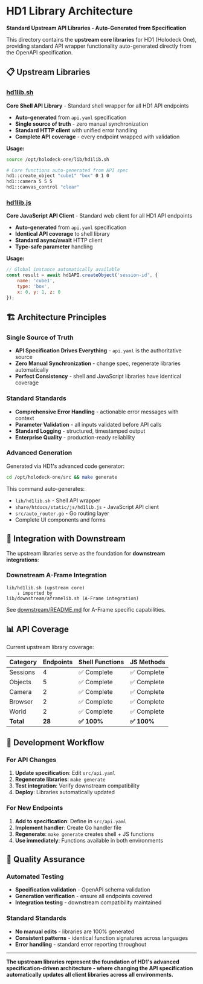 # HD1 Library Architecture

**Standard Upstream API Libraries - Auto-Generated from Specification**

This directory contains the **upstream core libraries** for HD1 (Holodeck One), providing standard API wrapper functionality auto-generated directly from the OpenAPI specification.

## 📋 Upstream Libraries

### [hd1lib.sh](hd1lib.sh)
**Core Shell API Library** - Standard shell wrapper for all HD1 API endpoints

- **Auto-generated** from `api.yaml` specification
- **Single source of truth** - zero manual synchronization 
- **Standard HTTP client** with unified error handling
- **Complete API coverage** - every endpoint wrapped with validation

**Usage:**
```bash
source /opt/holodeck-one/lib/hd1lib.sh

# Core functions auto-generated from API spec
hd1::create_object "cube1" "box" 0 1 0
hd1::camera 5 5 5
hd1::canvas_control "clear"
```

### [hd1lib.js](../share/htdocs/static/js/hd1lib.js)
**Core JavaScript API Client** - Standard web client for all HD1 API endpoints

- **Auto-generated** from `api.yaml` specification  
- **Identical API coverage** to shell library
- **Standard async/await** HTTP client
- **Type-safe parameter** handling

**Usage:**
```javascript
// Global instance automatically available
const result = await hd1API.createObject('session-id', {
    name: 'cube1',
    type: 'box', 
    x: 0, y: 1, z: 0
});
```

## 🏗️ Architecture Principles

### Single Source of Truth
- **API Specification Drives Everything** - `api.yaml` is the authoritative source
- **Zero Manual Synchronization** - change spec, regenerate libraries automatically
- **Perfect Consistency** - shell and JavaScript libraries have identical coverage

### Standard Standards
- **Comprehensive Error Handling** - actionable error messages with context
- **Parameter Validation** - all inputs validated before API calls
- **Standard Logging** - structured, timestamped output
- **Enterprise Quality** - production-ready reliability

### Advanced Generation
Generated via HD1's advanced code generator:
```bash
cd /opt/holodeck-one/src && make generate
```

This command auto-generates:
- `lib/hd1lib.sh` - Shell API wrapper
- `share/htdocs/static/js/hd1lib.js` - JavaScript API client
- `src/auto_router.go` - Go routing layer
- Complete UI components and forms

## 🔗 Integration with Downstream

The upstream libraries serve as the foundation for **downstream integrations**:

### Downstream A-Frame Integration
```
lib/hd1lib.sh (upstream core)
    ↓ imported by
lib/downstream/aframelib.sh (A-Frame integration)
```

See [downstream/README.md](downstream/README.md) for A-Frame specific capabilities.

## 📊 API Coverage

Current upstream library coverage:

| Category | Endpoints | Shell Functions | JS Methods |
|----------|-----------|----------------|------------|
| Sessions | 4 | ✅ Complete | ✅ Complete |
| Objects | 5 | ✅ Complete | ✅ Complete |
| Camera | 2 | ✅ Complete | ✅ Complete |
| Browser | 2 | ✅ Complete | ✅ Complete |
| World | 2 | ✅ Complete | ✅ Complete |
| **Total** | **28** | **✅ 100%** | **✅ 100%** |

## 🚀 Development Workflow

### For API Changes
1. **Update specification**: Edit `src/api.yaml`
2. **Regenerate libraries**: `make generate`
3. **Test integration**: Verify downstream compatibility
4. **Deploy**: Libraries automatically updated

### For New Endpoints
1. **Add to specification**: Define in `src/api.yaml`
2. **Implement handler**: Create Go handler file
3. **Regenerate**: `make generate` creates shell + JS functions
4. **Use immediately**: Functions available in both environments

## 🎯 Quality Assurance

### Automated Testing
- **Specification validation** - OpenAPI schema validation
- **Generation verification** - ensure all endpoints covered
- **Integration testing** - downstream compatibility maintained

### Standard Standards
- **No manual edits** - libraries are 100% generated
- **Consistent patterns** - identical function signatures across languages
- **Error handling** - standard error reporting throughout

---

**The upstream libraries represent the foundation of HD1's advanced specification-driven architecture - where changing the API specification automatically updates all client libraries across all environments.**